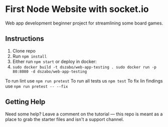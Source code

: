 # First Node Website with socket.io
Web app development beginner project for streamlining some board games.



## Instructions
1. Clone repo
2. Run `npm install`
3. Either run `npm start` or deploy in docker:
4. `sudo docker build -t dszabo/web-app-testing .
    sudo docker run -p 80:8080 -d dszabo/web-app-testing`

To run lint use `npm run pretest`
To run all tests us `npm test`
To fix lin findings use `npm run pretest -- --fix`


## Getting Help

Need some help? Leave a comment on the tutorial — this repo is meant as a place to grab the starter files and isn't a support channel.


